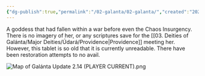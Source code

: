 ```yaml
---
{"dg-publish":true,"permalink":"/02-galanta/02-galanta/","created":"2025-02-09T23:33:30.412+00:00","updated":"2025-02-10T00:04:41.568+00:00"}
---
```


A goddess that had fallen within a war before even the Chaos Insurgency. There is no imagery of her, or any scriptures save for the [[03. Deities of Galánta/Major Deities/Údará/Providence\|Providence]] meeting her. However, this tablet is so old that it is currently unreadable. There have been restoration attempts to no avail.

![Map of Galánta Update 2.14 (PLAYER CURRENT).png](/img/user/z_attachments/Map%20of%20Gal%C3%A1nta%20Update%202.14%20(PLAYER%20CURRENT).png)